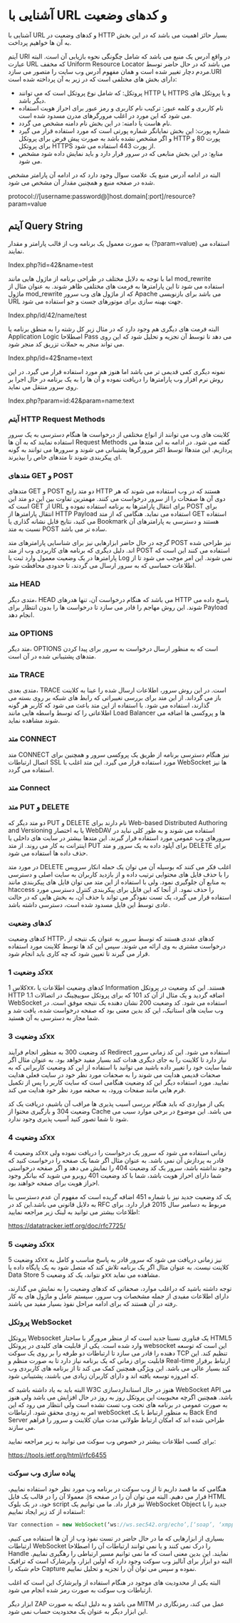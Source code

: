 # آشنایی با URL و کدهای وضعیت

آشنایی با URL و کدهای وضعیت در HTTP بسیار حائز اهمیت می باشد که در این بخش به آن ها خواهیم پرداخت.

آیتم URI در واقع آدرس یک منبع می باشد که شامل چگونگی نحوه بازیابی آن است. البته عبارت URL که مخفف Uniform Resource Locator می باشد که در حال حاضر توسط مردم دچار تغییر شده است و همان مفهوم آدرس وب سایت را متصور می سازد.URI دارای بخش های مختلفی است که در زیر به آن پرداخته شده است:
* پروتکل: که شامل نوع پروتکل است که می توانند HTTP یا HTTPS و یا پروتکل های دیگر باشد.
* نام کاربری و کلمه عبور: ترکیب نام کاربری و رمز عبور برای احراز هویت استفاده می شود که این مورد در اغلب مرورگرهای مدرن مسدود شده است.
* نام هاست یا دامنه: در این بخش نام دامنه مشخص می گردد.
* شماره پورت: این بخش نمایانگر شماره پورتی است که مورد استفاده قرار می گیرد و اگر مشخص نشده باشد به صورت پیش فرض برای پروتکل HTTP پورت 80 و برای پروتکل HTTPS از پورت 443 استفاده می شود.
* منابع: در این بخش منابعی که در سرور قرار دارد و باید نمایش داده شود مشخص می شود.

البته در ادامه آدرس منبع یک علامت سوال وجود دارد که در ادامه آن پارامتر مشخص شده در صفحه منبع و همچنین مقدار آن مشخص می شود.

protocol://[username:password@]host.domain[:port]/resource?param=value

## آیتم Query String

به صورت معمول یک برنامه وب از قالب پارامتر و مقدار (?param=value) استفاده می نمایند.

Index.php?id=42&name=test

اما با توجه به دلایل مختلف در طراحی برنامه از ماژول هایی مانند mod_rewrite استفاده می شود تا این پارامترها به فرمت های مختلفی ظاهر شوند. به عنوان مثال از ماژول mod_rewrite که از ماژول های وب سرور Apache می باشد برای بازنویسی URL جهت بهینه سازی برای موتورهای جست و جو استفاده می شود.

Index.php/id/42/name/test

البته فرمت های دیگری هم وجود دارد که در مثال زیر کل رشته را به منطق برنامه یا Application Logic اصطلاحا Pass می دهد تا توسط آن تجزیه و تحلیل شود که این روی می تواند منجر به حملات تزریق کد منجر شود.

Index.php/id=42$name=text

نمونه دیگری کمی قدیمی تر می باشد اما هنوز هم مورد استفاده قرار می گیرد. در این روش نرم افزار وب پارامترها را دریافت نموده و آن ها را به یک برنامه در حال اجرا بر روی سرور منتقل می نماید.

Index.php?param=id:42&param=name:text

### آیتم HTTP Request Methods

کلاینت های وب می توانند از انواع مختلفی از درخواست ها هنگام دسترسی به یک سرور استفاده نمایند که به آن ها Request Methods گفته می شود. در ادامه به این متدها می پردازیم. این متدهاا توسط اکثر مرورگرها پشتیبانی می شوند و سرورها می توانند به گونه ای پیکربندی شوند تا متدهای خاص را بپذیرند.

### متدهای GET و POST

متدهای GET و POST دو متد رایج HTTP هستند که در وب استفاده می شوند که هر دوی آن ها صفحات را از سرور درخواست می کنند. مهمترین تفاوت بین این دو متد این است که GET از URL برای انتقال پارامترها به برنامه استفاده نموده و POST برای انتقال پارامترها از HTTP Payload استفاده می نماید. هنگامی که از متد GET استفاده می کنید، نتایج قابل نشانه گذاری یا Bookmark هستند و دسترسی به پارامترهای آن نسبت به متد POST ساده تر می باشد.

گرچه در حال حاضر ابزارهایی نیز برای شناسایی پارامترهای متد POST نیز طراحی شده اند. دلیل دیگری که برنامه های کاربردی وب از متد POST استفاده می کنند این است که پارامترها در یک وضعیت معمول وارد ثبت یا Log نمی شوند. این امر موجب می شود تا از اطلاعات حساسی که به سرور ارسال می گردند، تا حدودی محافظت شود.

### متد HEAD

متدی دیگر، HEAD می باشد که هنگام درخواست آن، تنها هدرهای HTTP پاسخ داده می شوند. این روش مهاجم را قادر می سازد تا درخواست ها را بدون انتظار برای Payload انجام دهد.

### متد OPTIONS

متد دیگر، OPTIONS است که به منظور ارسال درخواست به سرور برای پیدا کردن متدهای پشتیبانی شده در آن است.

### متد TRACE

متدی بعدی، TRACE است. در این روش سرور، اطلاعات ارسال شده را عینا به کلاینت باز می گرداند. از این متد برای بررسی تغییراتی که رابط های شبکه بر روی بسته می گذارند، استفاده می شود. با استفاده از این متد باعث می شود که کاربر هر گونه اطلاعاتی را که توسط واسطه هایی مانند Load Balancer ها و پروکسی ها اضافه می شوند مشاهده نماید.

### متد CONNECT

متد CONNECT نیز هنگام دسترسی برنامه از طریق یک پروکسی سرور و همچنین برای اتصال ارتباطات SSL مورد استفاده قرار می گیرد. این متد اغلب با WebSocket ها نیز استفاده می گردد.

### متد Connect
### متد PUT و DELETE

دو متد دیگر که PUT و DELETE نام دارند برای Web-based Distributed Authoring and Versioning یا به اختصار WebDAV استفاده می شوند و به طور کلی نباید در سرورهای وب عمومی مورد استفاده قرار گیرند. این متدها بیشتر در سایت های داخلی یا اینترانت به کار می روند. از متد PUT برای آپلود داده به یک سرور و متد DELETE برای حذف داده ها استفاده می شود.

در مورد متد DELETE اغلب فکر می کنند که بوسیله آن می توان یک حمله انکار سرویس را با حذف فایل های محتوایی ترتیب داده و از بازدید کاربران به سایت اصلی و دسترسی به منابع آن جلوگیری نمود. ولی با استفاده از این متد می توان فایل های پیکربندی مانند htaccess را حذف نمود. از آنجا که این فایل برای پیکربندی کنترل دسترسی مورد استفاده قرار می گیرد، یک تست نفوذگر می تواند با حذف آن، به بخش هایی که در حالت عادی توسط این فایل مسدود شده است، دسترسی داشته باشد.

### کدهای وضعیت

کدهای وضعیت HTTP، کدهای عددی هستند که توسط سرور به عنوان یک نتیجه از درخواست مشتری به وی ارائه می شوند. سپس این کد ها توسط کلاینت مورد استفاده قرار می گیرند تا تعیین شود که چه کاری باید انجام شود.

### کد وضعیت 1xx

کلاس 1xx، کدهای وضعیت اطلاعات یا Information هستند. این کد وضعیت در پروتکل HTTP 1.1 اضافه گردید و یک مثال از آن کد 101 که برای پروتکل سوییچینگ در اتصالات WebSocket استفاده می شود.
کد وضعیت 200 نشان دهنده یک نتیجه موفق است. در وب سایت های استاتیک، این کد بدین معنی بود که صفحه درخواست شده، یافت شد و شما مجاز به دسترسی به آن هستید.

### کد وضعیت 3xx

کد وضعیت 300 به منظور انجام فرآیند Redirect استفاده می شود. این کد زمانی سرور نیاز دارد تا کلاینت را به جای دیگری هدات کند بسیار مفید خواهد بود. به عنوان مثال اگر شما سایت خود را تغییر داده باشید می توانید با استفاده از این کد وضعیت کاربرانی که به صحفات قدیمی هدایت می شوند را به صحفات مورد نظر خود در سایت فعلی هدایت نمایید. مورد استفاده دیگر این کد وضعیت هنگامی است که سایت کاربر را پس از تکمیل فرم هایی مانند صفحات ورود، به صحفه مورد نظر خود هدایت می کند.

یکی از مواردی که باید هنگام بررسی آسیب پذیری ها مراقب آن باشیم، دریافت یک کد وضعیت 304 و بارگیری محتوا از Cache می باشد. این موضوع در برخی موارد سبب می شود تا شما تصور کنید آسیب پذیری وجود ندارد.

### کد وضعیت 4xx

کد وضعیت 4xx زمانی استفاده می شود که سرور یک درخواست را دریافت نموده ولی قادر به پردازش آن نمی باشد. به عنوان مثال اگر شما یک صفحه را درخواست کنید که وجود نداشته باشد، سرور یک کد وضعیت 404 را نمایش می دهد و اگر صفحه درخواستی شما دارای احراز هویت باشد، شما با کد وضعیت 401 روبرو می شوید که بیانگر وجود احراز هویت برای صفحه خواهند بود.

یک کد وضعیت جدید نیز با شماره 451 اضافه گریده است که مفهوم آن عدم دسترسی بنا به دلایل قانونی می باشد.این کد در RFC مربوط به دسامبر سال 2015 قرار دارد. برای اطلاعات بیشتر می توانید به لینک زیر مراجعه نمایید:

https://datatracker.ietf.org/doc/rfc7725/
### کد وضعیت 5xx

کد وضعیت 5xx نیز زمانی دریافت می شود که سرور قادر به پاسخ مناسب و کامل به کلاینت نیست. به عنوان مثال اگر یک برنامه تلاش کند که متصل شود به یک پایگاه داده یا Data Store و نتواند، یک کد وضعیت 5xx مشاهده می نماید.

توجه داشته باشید که دراغلب موارد، صحفاتی که کدهای وضعیت را به نمایش می گذارند، دارای اطلاعات مفیدی از جمله مشخصات وب سرور، سیستم عامل و ماژول های به کار رفته در آن هستند که برای ادامه مراحل نفوذ بسیار مفید می باشند.

### پروتکل WebSocket

پروتکل Websocket یک فناوری نسبتا جدید است که از منظر مرورگر با ساختار HTML5 وارد شده است. یکی از قابلیت های کلیدی در پروتکل websocket این است که توسعه دهنده را قادر می سازد تا ارتباطات دو طرفه را بر روی یک سوکت TCP تنظیم کند. این قابلیت برای زمانی که یک برنامه نیاز دارد تا به صورت منظم و Real-time ارتباط برقرار کند بسیار عالی می باشد. این ویژگی همچنین کمک می کند تا از برنامه های کاربردی وب که امروزه توسعه یافته اند و دارای کاربران زیادی می باشند، پشتیبانی شود.

البته باید به یاد داشته باشید که W3C هنوز در حال استانداردسازی WebSocket API می باشد. همچنین اگرچه محبوبیت این پروتکل روز به روز در حال افزایش می باشد ولی هنوز به صورت عمومی در برنامه های تحت وب تست نشده است ولی انتظار می رود که این امر به زودی محقق شود.
ارتباطات webSocket به منظور ارتباط با یک Back End Server طراحی شده اند که امکان ارتباط طولانی مدت میان کلاینت و سرور را فراهم می سازند.

برای کسب اطلاعات بیشتر در خصوص وب سوکت می توانید به زیر مراجعه نمایید:

https://tools.ietf.org/html/rfc6455
### پیاده سازی وب سوکت

هنگامی که ما قصد داریم تا از وب سوکت در برنامه وب مورد نظر خود استفاده نماییم، معمولا آن را در قالب یک فایل .js قرار می دهیم. البته می توان آن را در صفحه HTML خود، در یک بلوک script نیز قرار داد. ما می توانیم یک WebSocket Object جدید را با استفاده از کد زیر ایجاد نماییم:

```js
Var connection = new WebSocket(‘ws://ws.sec542.org/echo’,[‘soap’, ‘xmpp’]);
```

بسیاری از ابزارهایی که ما در حال حاضر در تست نفوذ وب از آن ها استفاده می کنیم، ارتباطات WebSocket را درک نمی کنند و یا نمی توانند ارتباطات آن را اصطلاحا Handle نمایند. این بدین معنی است که ما نمی توانیم مسیر ارتباطی را رهگیری نماییم. البته دو ابزار برای آنالیز وب سوکت وجود دارد که اولین ابزار، وایرشارک است که ترافیک خام شبکه را Capture نموده و سپس می توان آن را تجزیه و تحلیل نماییم.


البته یکی از محدودیت های موجود در هنگام استفاده از وایرشارک این است که اغلب ارتباطات وب سوکت به صورت رمز شده انجام می شود.

ابزار دیگر ZAP می باشد و به دلیل اینکه به صورت MITM عمل می کند، رمزنگاری در این ابزار دیگر به عنوان یک محدودیت حساب نمی شود.

